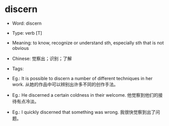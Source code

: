 # discern

- Word: discern

- Type: verb [T]
- Meaning: to know, recognize or understand sth, especially sth that is not obvious
- Chinese: 觉察出；识别；了解
- Tags: 
- Eg.: It is possible to discern a number of different techniques in her work. 从她的作品中可以辨别出许多不同的创作手法。
- Eg.: He discerned a certain coldness in their welcome. 他觉察到他们的接待有点冷淡。
- Eg.: I quickly discerned that something was wrong. 我很快觉察到出了问题。

